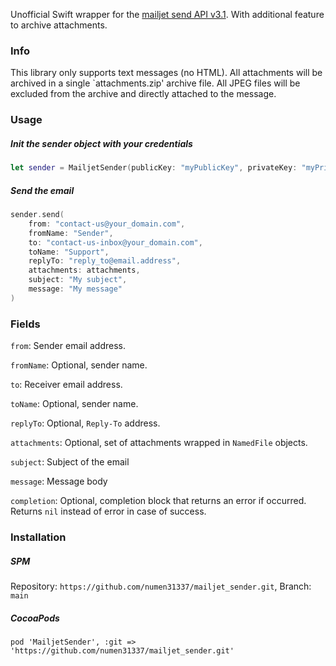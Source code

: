 Unofficial Swift wrapper for the [mailjet send API v3.1](https://dev.mailjet.com/email/guides/send-api-v31/). With additional feature to archive attachments.

### Info

This library only supports text messages (no HTML). All attachments will be archived in a single `attachments.zip' archive file. All JPEG files will be excluded from the archive and directly attached to the message.

### Usage

##### Init the sender object with your credentials
```swift
let sender = MailjetSender(publicKey: "myPublicKey", privateKey: "myPrivateKey")
```

##### Send the email
```swift
sender.send(
	from: "contact-us@your_domain.com",
	fromName: "Sender",
	to: "contact-us-inbox@your_domain.com",
	toName: "Support",
	replyTo: "reply_to@email.address",
	attachments: attachments,
	subject: "My subject",
	message: "My message"
)
```

### Fields

`from`: Sender email address.

`fromName`: Optional, sender name.

`to`: Receiver email address.

`toName`: Optional, sender name.

`replyTo`: Optional, `Reply-To` address.

`attachments`: Optional, set of attachments wrapped in `NamedFile` objects.

`subject`: Subject of the email

`message`: Message body

`completion`: Optional, completion block that returns an error if occurred. Returns `nil` instead of error in case of success.

### Installation

##### SPM
Repository: `https://github.com/numen31337/mailjet_sender.git`, Branch: `main`

##### CocoaPods
`pod 'MailjetSender', :git => 'https://github.com/numen31337/mailjet_sender.git'`